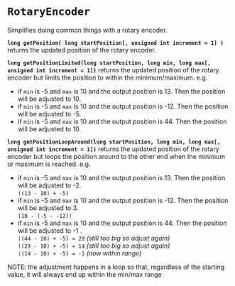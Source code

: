 # `RotaryEncoder`

Simplifies doing common things with a rotary encoder.


__`long getPosition( long startPosition[, unsigned int increment = 1] )`__ returns the updated position of the rotary encoder.

__`long getPositionLimited(long startPosition, long min, long max[, unsigned int increment = 1])`__ returns the updated position of the rotary encoder but limits the position to within the minimum/maximum. e.g.
*	if `min` is -5 and `max` is 10 and the output position is 13. Then the position will be adjusted to 10.
*	if `min` is -5 and `max` is 10 and the output position is -12. Then the position will be adjusted to -5.
*	if `min` is -5 and `max` is 10 and the output position is 44. Then the position will be adjusted to 10.

__`long getPositionLoopAround(long startPosition, long min, long max[, unsigned int increment = 1])`__ returns the updated position of the rotary encoder but loops the position around to the other end when the minimum or maximum is reached. e.g.
*	if `min` is -5 and `max` is 10 and the output position is 13. Then the position will be adjusted to -2.<br />`((13 - 10) + -5)`
*	if `min` is -5 and `max` is 10 and the output position is -12. Then the position will be adjusted to 3.<br />`(10 - (-5 - -12))`
*	if `min` is -5 and `max` is 10 and the output position is 44. Then the position will be adjusted to -1	.<br />`((44 - 10) + -5) = 29` _(still too big so adjust again)_<br />`((29 - 10) + -5) = 14` _(still too big so adjust again)_<br />`((14 - 10) + -5) = -1` _(now within range)_

NOTE: the adjustment happens in a loop so that, regardless of the starting value, it will always end up within the min/max range

<!--
## `BtnRotaryEncoder`:

Inherits all of the above methods as well as implementing the `FlexibleButtonInterface` making it usable as a normal button. This gives it the flexibility of being able to do any of the [`FlexibleButtons`](https://github.com/evanwills/FlexibleButtons) functions

`FlexibleButtonInterface` methods:

__`isPressed()`__ returns true if the button is pressed

__`getState()`__ returns an integer value for the button's state.
-->